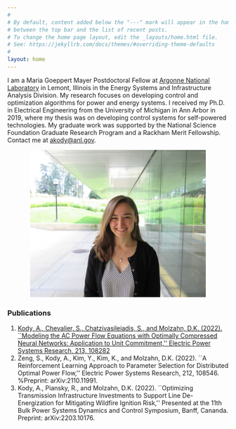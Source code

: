 ```yaml
---
#
# By default, content added below the "---" mark will appear in the home page
# between the top bar and the list of recent posts.
# To change the home page layout, edit the _layouts/home.html file.
# See: https://jekyllrb.com/docs/themes/#overriding-theme-defaults
#
layout: home
---
```


I am a Maria Goeppert Mayer Postdoctoral Fellow at [Argonne National Laboratory](https://www.anl.gov/) in Lemont, Illinois in the Energy Systems and Infrastructure Analysis Division. My research focuses on developing control and optimization algorithms for power and energy systems. I received my Ph.D. in Electrical Engineering from the University of Michigan in Ann Arbor in 2019, where my thesis was on developing control systems for self-powered technologies. My graduate work was supported by the National Science Foundation Graduate Research Program and a Rackham Merit Fellowship. Contact me at [akody@anl.gov](mailto:akody@anl.gov).

<p style="text-align:center;"><img src="Kody.jpeg" alt="drawing" width="400"/>

### Publications
  
  1. [Kody, A., Chevalier, S., Chatzivasileiadis, S., and Molzahn, D.K. (2022). ``Modeling the AC Power Flow Equations with Optimally Compressed Neural Networks: Application to Unit Commitment,'' Electric Power Systems Research, 213, 108282](https://www.sciencedirect.com/science/article/pii/S0378779622004771?casa_token=2my7ikJUZ1sAAAAA:L3scHwhkK4beA59l1Dtfpt7eiSFH02xUPHkZQ1UZMEuzL2kz9_pvDSSHs2v9drFX2c-RcrHr)
  2. Zeng, S., Kody, A., Kim, Y., Kim, K., and Molzahn, D.K. (2022). ``A Reinforcement Learning Approach to Parameter Selection for Distributed Optimal Power Flow,'' Electric Power Systems Research, 212, 108546. %Preprint: arXiv:2110.11991.
  3. Kody, A., Piansky, R., and Molzahn, D.K. (2022). ``Optimizing Transmission Infrastructure Investments to Support Line De-Energization for Mitigating Wildfire Ignition Risk,'' Presented at the 11th Bulk Power Systems Dynamics and Control Symposium, Banff, Cananda. Preprint: arXiv:2203.10176.
